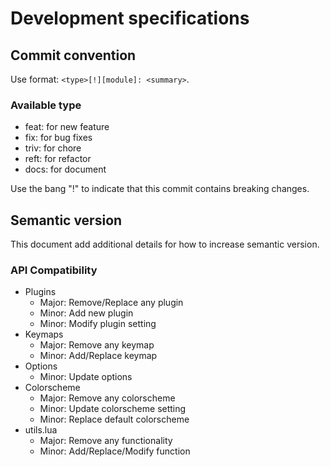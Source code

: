 # Development specifications

## Commit convention

Use format: `<type>[!][module]: <summary>`.

### Available type

- feat: for new feature
- fix: for bug fixes
- triv: for chore
- reft: for refactor
- docs: for document

Use the bang "!" to indicate that this commit contains breaking changes.

## Semantic version

This document add additional details for how to increase semantic version.

### API Compatibility

- Plugins
  - Major: Remove/Replace any plugin
  - Minor: Add new plugin
  - Minor: Modify plugin setting
- Keymaps
  - Major: Remove any keymap
  - Minor: Add/Replace keymap
- Options
  - Minor: Update options
- Colorscheme
  - Major: Remove any colorscheme
  - Minor: Update colorscheme setting
  - Minor: Replace default colorscheme
- utils.lua
  - Major: Remove any functionality
  - Minor: Add/Replace/Modify function
